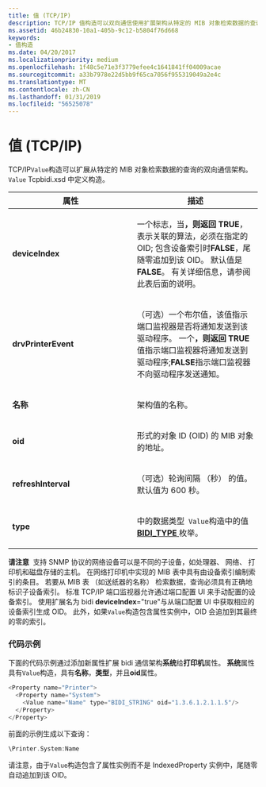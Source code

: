 ```yaml
---
title: 值 (TCP/IP)
description: TCP/IP 值构造可以双向通信使用扩展架构从特定的 MIB 对象检索数据的查询。
ms.assetid: 46b24830-10a1-405b-9c12-b5804f76d668
keywords:
- 值构造
ms.date: 04/20/2017
ms.localizationpriority: medium
ms.openlocfilehash: 1f48c5e71e3f3779efee4c1641841ff04009acae
ms.sourcegitcommit: a33b7978e22d5bb9f65ca7056f955319049a2e4c
ms.translationtype: MT
ms.contentlocale: zh-CN
ms.lasthandoff: 01/31/2019
ms.locfileid: "56525078"
---
```

# <a name="value-tcpip"></a>值 (TCP/IP)


TCP/IP`Value`构造可以扩展从特定的 MIB 对象检索数据的查询的双向通信架构。 `Value` Tcpbidi.xsd 中定义构造。

<table>
<colgroup>
<col width="50%" />
<col width="50%" />
</colgroup>
<thead>
<tr class="header">
<th>属性</th>
<th>描述</th>
</tr>
</thead>
<tbody>
<tr class="odd">
<td><p><strong>deviceIndex</strong></p></td>
<td><p>一个标志，当<strong>，则返回 TRUE</strong>，表示关联的算法，必须在指定的 OID; 包含设备索引时<strong>FALSE</strong>，尾随零追加到该 OID。 默认值是<strong>FALSE</strong>。 有关详细信息，请参阅此表后面的说明。</p></td>
</tr>
<tr class="even">
<td><p><strong>drvPrinterEvent</strong></p></td>
<td><p>（可选）一个布尔值，该值指示端口监视器是否将通知发送到该驱动程序。 一个<strong>，则返回 TRUE</strong>值指示端口监视器将通知发送到驱动程序;<strong>FALSE</strong>指示端口监视器不向驱动程序发送通知。</p></td>
</tr>
<tr class="odd">
<td><p><strong>名称</strong></p></td>
<td><p>架构值的名称。</p></td>
</tr>
<tr class="even">
<td><p><strong>oid</strong></p></td>
<td><p>形式的对象 ID (OID) 的 MIB 对象的地址。</p></td>
</tr>
<tr class="odd">
<td><p><strong>refreshInterval</strong></p></td>
<td><p>（可选）轮询间隔 （秒） 的值。 默认值为 600 秒。</p></td>
</tr>
<tr class="even">
<td><p><strong>type</strong></p></td>
<td><p>中的数据类型<code> Value</code>构造中的值<a href="https://msdn.microsoft.com/library/windows/hardware/ff545211" data-raw-source="[&lt;strong&gt;BIDI_TYPE&lt;/strong&gt;](https://msdn.microsoft.com/library/windows/hardware/ff545211)"> <strong>BIDI_TYPE</strong> </a>枚举。</p></td>
</tr>
</tbody>
</table>

 

**请注意**  支持 SNMP 协议的网络设备可以是不同的子设备，如处理器、 网络、 打印机和磁盘存储的主机。 在网络打印机中实现的 MIB 表中具有由设备索引编制索引的条目。 若要从 MIB 表 （如送纸器的名称） 检索数据，查询必须具有正确地标识子设备索引。 标准 TCP/IP 端口监视器允许通过端口配置 UI 来手动配置的设备索引。 使用扩展名为 bidi **deviceIndex**="true"与从端口配置 UI 中获取相应的设备索引生成 OID。 此外，如果`Value`构造包含属性实例中，OID 会追加到其最终的零的索引。

 

### <a href="" id="code-example"></a> 代码示例

下面的代码示例通过添加新属性扩展 bidi 通信架构**系统**给**打印机**属性。 **系统**属性具有`Value`构造，具有**名称**，**类型**，并且**oid**属性。

```cpp
<Property name="Printer">
  <Property name="System">
    <Value name="Name" type="BIDI_STRING" oid="1.3.6.1.2.1.1.5"/>
  </Property>
</Property>
```

前面的示例生成以下查询：

```cpp
\Printer.System:Name
```

请注意，由于`Value`构造包含了属性实例而不是 IndexedProperty 实例中，尾随零自动追加到该 OID。

 

 




